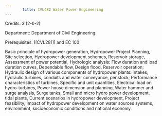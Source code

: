 ```yaml
---
        title: CVL482 Water Power Engineering
---
```

Credits: 3 (2-0-2)

Department: Department of Civil Engineering

Prerequisites: [[CVL281]] and EC 100

Basic principle of hydropower generation, Hydropower Project Planning, Site selection, Hydropower development schemes, Reservoir storage, Assessment of power potential, Hydrologic analysis: Flow duration and load duration curves, Dependable flow, Design flood, Reservoir operation; Hydraulic design of various components of hydropower plants: intakes, hydraulic turbines, conduits and water conveyance, penstock; Performance characteristics of turbines, Specific and unit quantities, Electrical load on hydro-turbines, Power house dimension and planning, Water hammer and surge analysis, Surge tanks, Small and micro hydro power development, tidal plants, Current scenarios in hydropower development, Project feasibility, Impact of hydropower development on water sources systems, environment, socioeconomic conditions and national economy.